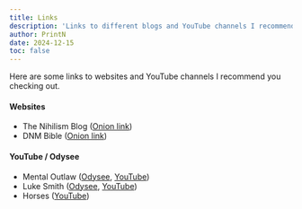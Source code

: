 ```yaml
---
title: Links
description: 'Links to different blogs and YouTube channels I recommend checking out.'
author: PrintN
date: 2024-12-15
toc: false
---
```


Here are some links to websites and YouTube channels I recommend you checking out.

#### Websites
- The Nihilism Blog ([Onion link](http://blog.nowherejezfoltodf4jiyl6r56jnzintap5vyjlia7fkirfsnfizflqd.onion/))
- DNM Bible ([Onion link](http://benzosbbvk7gu6taxbjpcpsi3u3dgg3wb3ewwr4jx7tholioxmnwagyd.onion/DNBible/))

#### YouTube / Odysee
- Mental Outlaw ([Odysee](https://odysee.com/@AlphaNerd:8), [YouTube](https://www.youtube.com/@MentalOutlaw))
- Luke Smith ([Odysee](https://odysee.com/@Luke:7), [YouTube](https://www.youtube.com/@LukeSmithxyz))
- Horses ([YouTube](https://www.youtube.com/@HorsesOnYT))